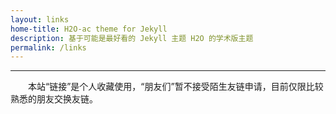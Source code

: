 ```yaml
---
layout: links
home-title: H2O-ac theme for Jekyll
description: 基于可能是最好看的 Jekyll 主题 H2O 的学术版主题
permalink: /links
---
```


***

&emsp;&emsp;本站“链接”是个人收藏使用，“朋友们”暂不接受陌生友链申请，目前仅限比较熟悉的朋友交换友链。